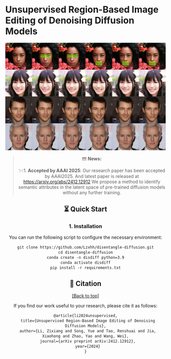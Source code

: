  

# Unsupervised Region-Based Image Editing of Denoising Diffusion Models

<div align=center>
<img width="750" alt="1723450312316" src='assets/final_image.png'
</div>

>  ❗️❗️❗️ **News:**
> 
> ✨:1. **Accepted by AAAI 2025**: Our research paper has been accepted by AAAI2025. And latest paper is released at https://arxiv.org/abs/2412.12912 We propose a method to identify semantic attributes in the latent space of pre-trained diffusion models without any further training.

## ⏳ Quick Start

### 1. Installation

You can run the following script to configure the necessary environment:

```
git clone https://github.com/Lzxhh/disentangle-diffusion.git
cd disentangle-diffusion
conda create -n disdiff python=3.9
conda activate disdiff
pip install -r requirements.txt
```

### 

## 📝 Citation

<a href="#top">[Back to top]</a>

If you find our work useful to your research, please cite it as follows:

```
@article{li2024unsupervised,
  title={Unsupervised Region-Based Image Editing of Denoising Diffusion Models},
  author={Li, Zixiang and Song, Yue and Tao, Renshuai and Jia, Xiaohong and Zhao, Yao and Wang, Wei},
  journal={arXiv preprint arXiv:2412.12912},
  year={2024}
}
```
